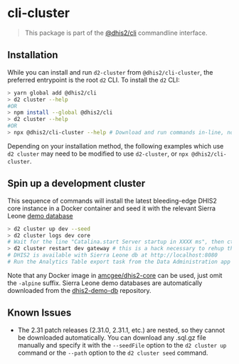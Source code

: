 # cli-cluster

> This package is part of the [@dhis2/cli](https://github.com/dhis2/cli)
> commandline interface.

## Installation

While you can install and run `d2-cluster` from `@dhis2/cli-cluster`, the preferred entrypoint is the root `d2` CLI. To install the `d2` CLI:

```sh
> yarn global add @dhis2/cli
> d2 cluster --help
#OR
> npm install --global @dhis2/cli
> d2 cluster --help
#OR
> npx @dhis2/cli-cluster --help # Download and run commands in-line, no installation necessary
```

Depending on your installation method, the following examples which use `d2 cluster` may need to be modified to use `d2-cluster`, or `npx @dhis2/cli-cluster`.

## Spin up a development cluster

This sequence of commands will install the latest bleeding-edge DHIS2 core instance in a Docker container and seed it with the relevant Sierra Leone [demo database](https://github.com/dhis2/dhis2-demo-db/)

```sh
> d2 cluster up dev --seed
> d2 cluster logs dev core
# Wait for the line "Catalina.start Server startup in XXXX ms", then ctrl+c / cmd+c to terminate
> d2 cluster restart dev gateway # this is a hack necessary to rehup the gateway
# DHIS2 is available with Sierra Leone db at http://localhost:8080
# Run the Analytics Table export task from the Data Administration app
```

Note that any Docker image in [amcgee/dhis2-core](https://cloud.docker.com/u/amcgee/repository/docker/amcgee/dhis2-core) can be used, just omit the `-alpine` suffix. Sierra Leone demo databases are automatically downloaded from the [dhis2-demo-db](https://github.com/dhis2/dhis2-demo-db) repository.

## Known Issues

-   The 2.31 patch releases (2.31.0, 2.31.1, etc.) are nested, so they cannot be downloaded automatically. You can download any .sql.gz file manually and specify it with the `--seedFile` option to the `d2 cluster up` command or the `--path` option to the `d2 cluster seed` command.
